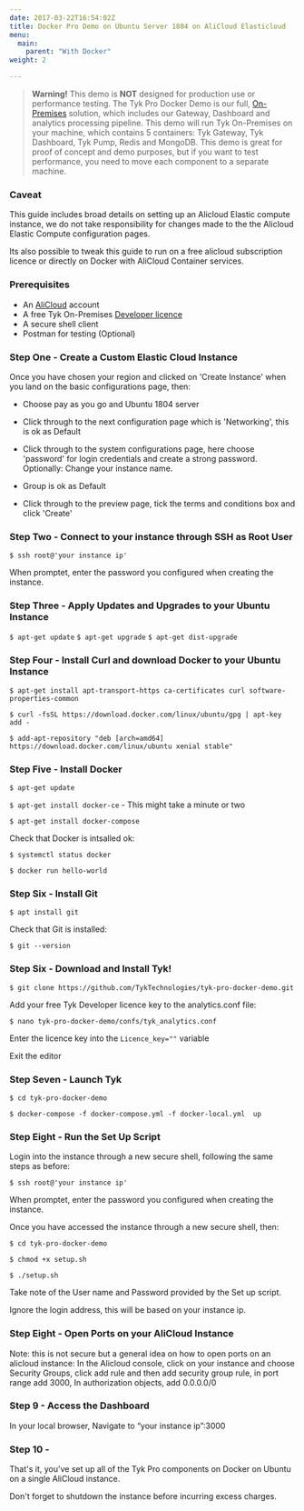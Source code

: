 ```yaml
---
date: 2017-03-22T16:54:02Z
title: Docker Pro Demo on Ubuntu Server 1804 on AliCloud Elasticloud
menu:
  main:
    parent: "With Docker"
weight: 2

---
```


> **Warning!** This demo is **NOT** designed for production use or performance testing. The Tyk Pro Docker Demo is our full, [On-Premises](https://tyk.io/api-gateway/on-premise/) solution, which includes our Gateway, Dashboard and analytics processing pipeline.
This demo will run Tyk On-Premises on your machine, which contains 5 containers: Tyk Gateway, Tyk Dashboard, Tyk Pump, Redis and MongoDB.
This demo is great for proof of concept and demo purposes, but if you want to test performance, you need to move each component to a separate machine.

### Caveat 

This guide includes broad details on setting up an Alicloud Elastic compute instance, we do not take responsibility for changes made to the the Alicloud Elastic Compute configuration pages.

Its also possible to tweak this guide to run on a free alicloud subscription licence or directly on Docker with AliCloud Container services. 

### Prerequisites

* An [AliCloud](https://account.alibabacloud.com/register/intl_register.htm) account
* A free Tyk On-Premises [Developer licence](https://tyk.io/product/tyk-on-premises-free-edition/)
* A secure shell client
* Postman for testing (Optional)

### Step One - Create a Custom Elastic Cloud Instance 

Once you have chosen your region and clicked on 'Create Instance' when you land on the basic configurations page, then:

* Choose pay as you go and Ubuntu 1804 server

* Click through to the next configuration page which is 'Networking', this is ok as Default

* Click through to the system configurations page, here choose 'password' for login credentials and create a strong password. Optionally: Change your instance name.

* Group is ok as Default

* Click through to the preview page, tick the terms and conditions box and click 'Create'

### Step Two - Connect to your instance through SSH as Root User

```$ ssh root@'your instance ip'```

When promptet, enter the password you configured when creating the instance.

### Step Three - Apply Updates and Upgrades to your Ubuntu Instance 

```$ apt-get update```
```$ apt-get upgrade```
```$ apt-get dist-upgrade```

### Step Four - Install Curl and download Docker to your Ubuntu Instance

```$ apt-get install apt-transport-https ca-certificates curl software-properties-common```

```$ curl -fsSL https://download.docker.com/linux/ubuntu/gpg | apt-key add -```

```$ add-apt-repository "deb [arch=amd64] https://download.docker.com/linux/ubuntu xenial stable"```

### Step Five - Install Docker 

```$ apt-get update```

```$ apt-get install docker-ce``` - This might take a minute or two

```$ apt-get install docker-compose```

Check that Docker is intsalled ok:

```$ systemctl status docker```

```$ docker run hello-world```

### Step Six - Install Git

```$ apt install git```

Check that Git is installed:

```$ git --version```

### Step Six - Download and Install Tyk!

```$ git clone https://github.com/TykTechnologies/tyk-pro-docker-demo.git```

Add your free Tyk Developer licence key to the analytics.conf file:

```$ nano tyk-pro-docker-demo/confs/tyk_analytics.conf```

Enter the licence key into the ```Licence_key=""``` variable 

Exit the editor

### Step Seven - Launch Tyk 

```$ cd tyk-pro-docker-demo```

```$ docker-compose -f docker-compose.yml -f docker-local.yml  up```

### Step Eight - Run the Set Up Script

Login into the instance through a new secure shell, following the same steps as before:

```$ ssh root@'your instance ip'```

When promptet, enter the password you configured when creating the instance.

Once you have accessed the instance through a new secure shell, then:

```$ cd tyk-pro-docker-demo```

```$ chmod +x setup.sh```

```$ ./setup.sh```

Take note of the User name and Password provided by the Set up script. 

Ignore the login address, this will be based on your instance ip.

### Step Eight - Open Ports on your AliCloud Instance

Note: this is not secure but a general idea on how to open ports on an alicloud instance:
In the Alicloud console, click on your instance and choose Security Groups, click add rule and then add security group rule, in port range add 3000, In authorization objects, add 0.0.0.0/0

### Step 9 - Access the Dashboard

In your local browser, Navigate to “your instance ip”:3000

### Step 10 -

That's it, you've set up all of the Tyk Pro components on Docker on Ubuntu on a single AliCloud instance. 

Don't forget to shutdown the instance before incurring excess charges.



